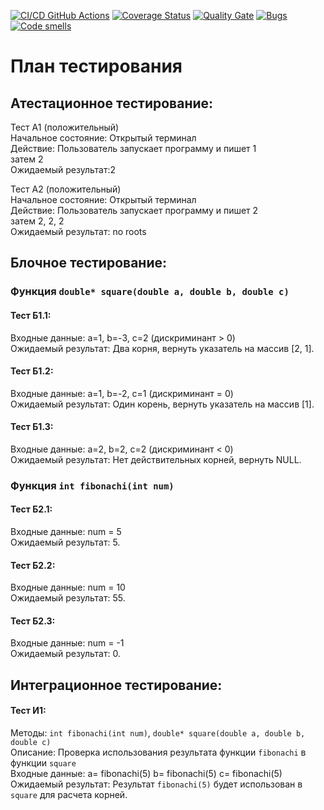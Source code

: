 [![CI/CD GitHub Actions](https://github.com/Samvel228/test2/actions/workflows/test-action.yml/badge.svg)](https://github.com/Samvel228/test2/actions/workflows/test-action.yml)
[![Coverage Status](https://coveralls.io/repos/Samvel228/test2/badge.svg?branch=main)](https://coveralls.io/github/Samvel228/test2?branch=main)
[![Quality Gate](https://sonarcloud.io/api/project_badges/measure?project=Samvel228_test2&metric=alert_status)](https://sonarcloud.io/dashboard?id=Samvel228_test2)
[![Bugs](https://sonarcloud.io/api/project_badges/measure?project=Samvel228_test2&metric=bugs)](https://sonarcloud.io/summary/new_code?id=Samvel228_test2)
[![Code smells](https://sonarcloud.io/api/project_badges/measure?project=Samvel228_test2&metric=code_smells)](https://sonarcloud.io/dashboard?id=Samvel228_test2)

# План тестирования

## Атестационное тестирование:  
Тест А1 (положительный)  
Начальное состояние: Открытый терминал  
Действие: Пользователь запускает программу и пишет 1  
затем 2  
Ожидаемый результат:2

Тест А2 (положительный)  
Начальное состояние: Открытый терминал  
Действие: Пользователь запускает программу и пишет 2  
затем 2, 2, 2  
Ожидаемый результат: no roots  
## Блочное тестирование:

### Функция `double* square(double a, double b, double c)`

#### Тест Б1.1:  
Входные данные: a=1, b=-3, c=2 (дискриминант > 0)  
Ожидаемый результат: Два корня, вернуть указатель на массив [2, 1].

#### Тест Б1.2:  
Входные данные: a=1, b=-2, c=1 (дискриминант = 0)  
Ожидаемый результат: Один корень, вернуть указатель на массив [1].

#### Тест Б1.3:  
Входные данные: a=2, b=2, c=2 (дискриминант < 0)   
Ожидаемый результат: Нет действительных корней, вернуть NULL.

### Функция `int fibonachi(int num)`

#### Тест Б2.1:  
Входные данные: num = 5  
Ожидаемый результат: 5.  

#### Тест Б2.2:  
Входные данные: num = 10  
Ожидаемый результат: 55.  

#### Тест Б2.3:
Входные данные: num = -1  
Ожидаемый результат: 0.  

## Интеграционное тестирование:

#### Тест И1:
Методы: `int fibonachi(int num)`, `double* square(double a, double b, double c)`  
Описание: Проверка использования результата функции `fibonachi` в функции `square`  
Входные данные: a= fibonachi(5) b= fibonachi(5) c= fibonachi(5)  
Ожидаемый результат: Результат `fibonachi(5)` будет использован в `square` для расчета корней.  
